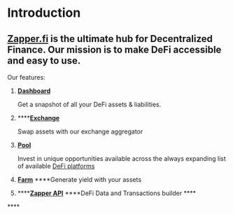 # Introduction

## [Zapper.fi](https://www.zapper.fi/dashboard) is the ultimate hub for Decentralized Finance. Our mission is to make DeFi accessible and easy to use.

Our features:

1. [**Dashboard**](https://zapper.fi/dashboard)

   Get a snapshot of all your DeFi assets & liabilities.

2. \*\*\*\*[**Exchange**](https://zapper.fi/exchange)

   Swap assets with our exchange aggregator 

3. [**Pool**](invest/pooling/)

   Invest in unique opportunities available across the always expanding list of available [DeFi platforms](https://zapper.fi/protocols)

4. [**Farm**](invest/farming.md) ****Generate yield with your assets
5. \*\*\*\*[**Zapper API**](build/zapper-api.md) ****DeFi Data and Transactions builder ****

\*\*\*\*

